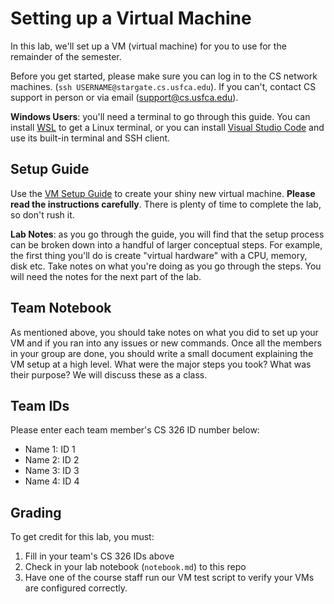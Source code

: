 # Setting up a Virtual Machine

In this lab, we'll set up a VM (virtual machine) for you to use for the
remainder of the semester.

Before you get started, please make sure you can log in to the CS network
machines. (`ssh USERNAME@stargate.cs.usfca.edu`). If you can't, contact
CS support in person or via email (support@cs.usfca.edu).

**Windows Users**: you'll need a terminal to go through this guide. You
can install [WSL](https://docs.microsoft.com/en-us/windows/wsl/install)
to get a Linux terminal, or you can install
[Visual Studio Code](https://code.visualstudio.com) and use its built-in
terminal and SSH client.

## Setup Guide

Use the [VM Setup Guide](https://www.cs.usfca.edu/~mmalensek/cs326/schedule/materials/vm-setup.html)
to create your shiny new virtual machine. **Please read the instructions
carefully**. There is plenty of time to complete the lab, so don't rush it.

**Lab Notes**: as you go through the guide, you will find that the setup process can be broken down
into a handful of larger conceptual steps. For example, the first thing you'll do is create
"virtual hardware" with a CPU, memory, disk etc. Take notes on what you're doing as you go through
the steps. You will need the notes for the next part of the lab.

## Team Notebook

As mentioned above, you should take notes on what you did to set up your VM and if you ran into
any issues or new commands. Once all the members in your group are done, you should write a small
document explaining the VM setup at a high level. What were the major steps you took? What was
their purpose? We will discuss these as a class.

## Team IDs

Please enter each team member's CS 326 ID number below:

* Name 1: ID 1
* Name 2: ID 2
* Name 3: ID 3
* Name 4: ID 4

## Grading

To get credit for this lab, you must:

1. Fill in your team's CS 326 IDs above
2. Check in your lab notebook (`notebook.md`) to this repo
3. Have one of the course staff run our VM test script to verify your VMs are
   configured correctly.
